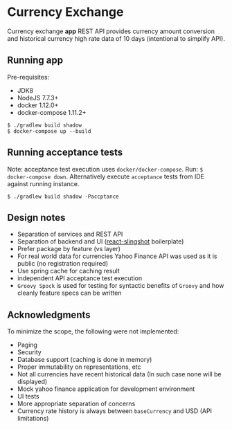 # Currency Exchange

Currency exchange **app** REST API provides currency amount conversion and 
historical currency high rate data of 10 days (intentional to simplify API).

## Running app

Pre-requisites:

- JDK8
- NodeJS 7.7.3+
- docker 1.12.0+
- docker-compose 1.11.2+

```
$ ./gradlew build shadow
$ docker-compose up --build
```

## Running acceptance tests

Note: acceptance test execution uses `docker/docker-compose`. Run: `$ docker-compose down`. 
Alternatively execute `acceptance` tests from IDE against running instance.

``
$ ./gradlew build shadow -Paccptance
``

## Design notes

- Separation of services and REST API
- Separation of backend and UI ([react-slingshot](https://github.com/coryhouse/react-slingshot) boilerplate)
- Prefer package by feature (vs layer)
- For real world data for currencies Yahoo Finance API was used as it is public (no registration required)
- Use spring cache for caching result
- independent API acceptance test execution
- `Groovy Spock` is used for testing for syntactic benefits of `Groovy` and how cleanly feature specs can be written

## Acknowledgments

To minimize the scope, the following were not implemented:

- Paging
- Security
- Database support (caching is done in memory)
- Proper immutability on representations, etc
- Not all currencies have recent historical data (In such case none will be displayed)
- Mock yahoo finance application for development environment
- UI tests
- More appropriate separation of concerns
- Currency rate history is always between `baseCurrency` and USD (API limitations)
